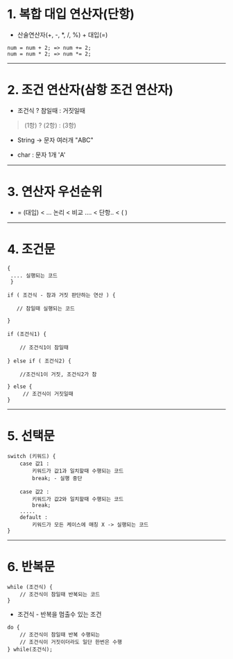 # 1. 복합 대입 연산자(단항)
* 산술연산자(+, -, *, /, %) + 대입(=)
```
num = num + 2; => num += 2;
num = num * 2; => num *= 2;
```
***	
# 2. 조건 연산자(삼항 조건 연산자)

* 조건식 ? 참일때 : 거짓일때
>(1항) ? (2항) :	 (3항)

* String -> 문자 여러개 "ABC"

* char : 문자 1개 'A'

***
# 3. 연산자 우선순위

* = (대입) < 	... 논리 < 비교 ....	<	단항.. < (	)
***

# 4. 조건문
```
{
 .... 실행되는 코드
 }
 ```
 ```
 if ( 조건식 - 참과 거짓 판단하는 연산 ) {
 
	// 참일때 실행되는 코드	
	
} 
```
```
if (조건식1) {

	// 조건식1이 참일때
	
} else if ( 조건식2) {

	//조건식1이 거짓, 조건식2가 참
	
} else {
	 // 조건식이 거짓일때
}
```
***
# 5. 선택문
```
switch (키워드) {
	case 값1 :
		키워드가 값1과 일치할때 수행되는 코드
		break; - 실행 중단
		
	case 값2 :
		키워드가 값2와 일치할때 수행되는 코드
		break;
	.....
	default :
		키워드가 모든 케이스에 매칭 X -> 실행되는 코드
}
```
***
# 6. 반복문
```
while (조건식) {
	// 조건식이 참일때 반복되는 코드
}
```

* 조건식 - 반복을 멈출수 있는 조건
```
do {
	// 조건식이 참일때 반복 수행되는 
	// 조건식이 거짓이더라도 일단 한번은 수행
} while(조건식);
```

